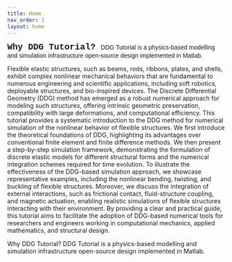 ```yaml
---
title: Home
nav_order: 1
layout: home
---
```


<span style="font-family: 'Courier New', monospace; font-size: 20px; font-weight: bold;">
Why DDG Tutorial?
</span>

<span style="font-family: 'Arial', sans-serif;">
DDG Tutorial is a physics-based modelling and simulation infrastructure open-source design implemented in Matlab.
</span>

Flexible elastic structures, such as beams, rods, ribbons, plates, and shells, exhibit complex nonlinear mechanical behaviors that are fundamental to numerous engineering and scientific applications, including soft robotics, deployable structures, and bio-inspired devices. The Discrete Differential Geometry (DDG) method has emerged as a robust numerical approach for modeling such structures, offering intrinsic geometric preservation, compatibility with large deformations, and computational efficiency. This tutorial provides a systematic introduction to the DDG method for numerical simulation of the nonlinear behavior of flexible structures. We first introduce the theoretical foundations of DDG, highlighting its advantages over conventional finite element and finite difference methods. We then present a step-by-step simulation framework, demonstrating the formulation of discrete elastic models for different structural forms and the numerical integration schemes required for time evolution. To illustrate the effectiveness of the DDG-based simulation approach, we showcase representative examples, including the nonlinear bending, twisting, and buckling of flexible structures. Moreover, we discuss the integration of external interactions, such as frictional contact, fluid-structure coupling, and magnetic actuation, enabling realistic simulations of flexible structures interacting with their environment. By providing a clear and practical guide, this tutorial aims to facilitate the adoption of DDG-based numerical tools for researchers and engineers working in computational mechanics, applied mathematics, and structural design.

Why DDG Tutorial?
DDG Tutorial is a physics-based modelling and simulation infrastructure open-source design implemented in Matlab. 

[Just the Docs]: https://just-the-docs.github.io/just-the-docs/
[GitHub Pages]: https://docs.github.com/en/pages
[README]: https://github.com/just-the-docs/just-the-docs-template/blob/main/README.md
[Jekyll]: https://jekyllrb.com
[GitHub Pages / Actions workflow]: https://github.blog/changelog/2022-07-27-github-pages-custom-github-actions-workflows-beta/
[use this template]: https://github.com/just-the-docs/just-the-docs-template/generate
